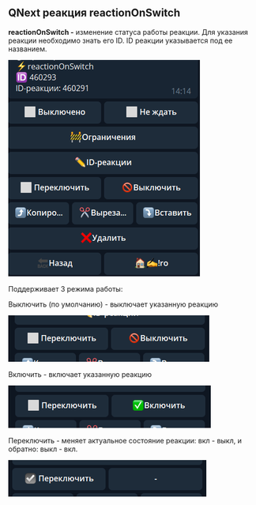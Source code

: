 ## QNext реакция reactionOnSwitch

**reactionOnSwitch -** изменение статуса работы реакции. Для указания реакции необходимо знать его ID. ID реакции указывается под ее названием.


![](./1.png)

Поддерживает 3 режима работы:

Выключить (по умолчанию) - выключает указанную реакцию

![](./2.png)

Включить - включает указанную реакцию

![](./3.png)

Переключить - меняет актуальное состояние реакции: вкл - выкл, и обратно: выкл - вкл.

![](./4.png)





